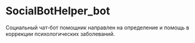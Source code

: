# SocialBotHelper_bot
Социальный чат-бот помощник направлен на определение и помощь в коррекции психологических заболеваний.
